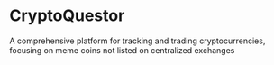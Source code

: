 # CryptoQuestor
A comprehensive platform for tracking and trading cryptocurrencies, focusing on meme coins not listed on centralized exchanges
